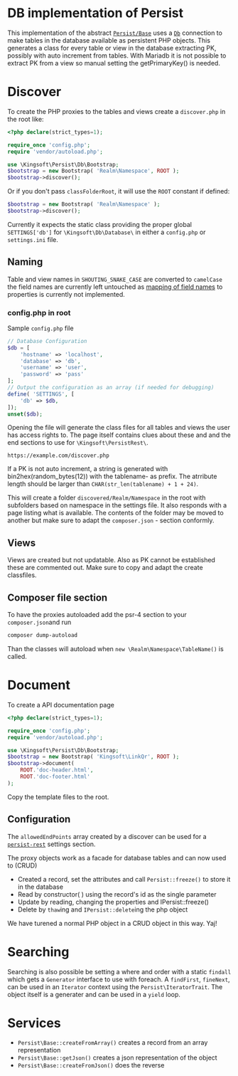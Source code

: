 # DB implementation of Persist

This implementation of the abstract [`Persist/Base`](https://github.com/theking2/kingsoft-persist) uses a [`Db`](https://github.com/theking2/kingsoft-db) connection to make tables in the database available as persistent PHP objects. This generates a class for every table or view in the database extracting PK, possibly with auto increment from tables. With Mariadb it is not possible to extract PK from a view so manual setting the getPrimaryKey() is needed.

# Discover

To create the PHP proxies to the tables and views create a `discover.php` in the root like:

```php
<?php declare(strict_types=1);

require_once 'config.php';
require 'vendor/autoload.php';

use \Kingsoft\Persist\Db\Bootstrap;
$bootstrap = new Bootstrap( 'Realm\Namespace', ROOT );
$bootstrap->discover();
```

Or if you don't pass `classFolderRoot`, it will use the `ROOT` constant if defined:

```php
$bootstrap = new Bootstrap( 'Realm\Namespace' );
$bootstrap->discover();
```

Currently it expects the static class providing the proper global `SETTINGS['db']` for `\Kingsoft\Db\Database\` in either a `config.php` or `settings.ini` file.

## Naming

Table and view names in `SHOUTING_SNAKE_CASE` are converted to `camelCase` the field names are currently left untouched as [mapping of field names](https://github.com/theking2/kingsoft-persist-db/issues/62) to properties is currently not implemented.

### config.php in root

Sample `config.php` file
```php
// Database Configuration
$db = [
    'hostname' => 'localhost',
    'database' => 'db',
    'username' => 'user',
    'password' => 'pass'
];
// Output the configuration as an array (if needed for debugging)
define( 'SETTINGS', [
    'db' => $db,
]);
unset($db);
```

 Opening the file will generate the class files for all tables and views the user has access rights to. The page itself contains clues about these and and the end sections to use for `\Kingsoft\PersistRest\`. 

```url
https://example.com/discover.php
```

If a PK is not auto increment, a string is generated with bin2hex(random_bytes(12)) with the tablename- as prefix. The atrribute length should be larger than `CHAR(str_len(tablename) + 1 + 24)`.

This will create a folder `discovered/Realm/Namespace` in the root with subfolders based on namespace in the settings file. It also responds with a page listing what is available. The contents of the folder may be moved to another but make sure to adapt the `composer.json` - section conformly.

## Views

Views are created but not updatable. Also as PK cannot be established these are commented out. Make sure to copy and adapt the create classfiles.

## Composer file section

To have the proxies autoloaded add the psr-4 section to your `composer.json`and run 

```sh
composer dump-autoload
```

Than the classes will autoload when `new \Realm\Namespace\TableName()` is called.

# Document
To create a API documentation page

```php
<?php declare(strict_types=1);

require_once 'config.php';
require 'vendor/autoload.php';

use \Kingsoft\Persist\Db\Bootstrap;
$bootstrap = new Bootstrap( 'Kingsoft\LinkQr', ROOT );
$bootstrap->document( 
    ROOT.'doc-header.html', 
    ROOT.'doc-footer.html'
);
```

Copy the template files to the root.

## Configuration

The `allowedEndPoints` array created by a discover can be used for a [`persist-rest`](https://github.com/theking2/kingsoft-persist-rest) settings section. 

The proxy objects work as a facade for database tables and can now used to (CRUD)

 * Created a record, set the attributes and call `Persist::freeze()` to store it in the database
 * Read by constructor(  ) using the record's id as the single parameter
 * Update by reading, changing the properties and IPersist::freeze()
 * Delete by `thaw`ing and  `IPersist::delete`ing the php object

We have turened a normal PHP object in a CRUD object in this way. Yaj!

# Searching

Searching is also possible be setting a where and order with a static `findall` which gets a `Generator` interface to use with foreach. A `findFirst`, `fineNext`, can be used in an `Iterator` context using the `Persist\IteratorTrait`. The object itself is a generater and can be used in a `yield` loop. 

# Services

 * `Persist\Base::createFromArray()` creates a record from an array representation
 * `Persist\Base::getJson()` creates a json representation of the object
 * `Persist\Base::createFromJson()` does the reverse

